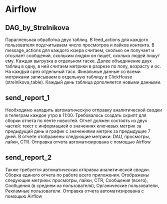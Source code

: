 # Airflow
## DAG_by_Strelnikova
Параллельная обработка двух таблиц. В feed_actions для каждого пользователя подсчитываем число просмотров и лайков контента. В message_actions для каждого юзера считаем, сколько он получает и отсылает сообщений, скольким людям он пишет, сколько людей пишут ему.  Каждая выгрузка в отдельном таске. Далее объединение двух таблиц в одну, в ней считаем метрики в разрезе по полу, возрасту и ос. На каждый срез отдельный таск.  Финальные данные со всеми метриками записываем в отдельную таблицу в ClickHouse (strelnikova_table). Каждый день таблица дополняется новыми данными. 
## send_report_1
Необходимо наладить автоматическую отправку аналитической сводки в телеграм каждое утро в 11:00. Требовалось создать скрипт для сборки отчета по ленте новостей. Отчет должен состоять из двух частей: текст с информацией о значениях ключевых метрик за предыдущий день и график с значениями метрик за предыдущие 7 дней.  В отчете отображены следующие метрики: DAU, просмотры, лайки, CTR. Отправка отчета автоматизирована с помощью Airflow

## send_report_2
Также требуется автоматическая отправка аналитической сводки. Сборка единого отчета по работе всего приложения. Отображены следующие метрики: просмотры, лайки, CTR, Сообщения (всего), Сообщения (в среднем на пользователя), Органические пользователи, Рекламные пользователи. Отправка отчета автоматизирована с помощью Airflow
